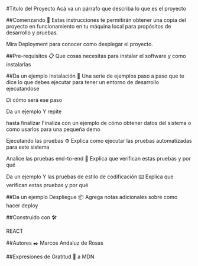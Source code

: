 
#Título del Proyecto
Acá va un párrafo que describa lo que es el proyecto

##Comenzando 🚀
Estas instrucciones te permitirán obtener una copia del proyecto en funcionamiento en tu máquina local para propósitos de desarrollo y pruebas.

Mira Deployment para conocer como desplegar el proyecto.

##Pre-requisitos 📋
Que cosas necesitas para instalar el software y como instalarlas

##Da un ejemplo
Instalación 🔧
Una serie de ejemplos paso a paso que te dice lo que debes ejecutar para tener un entorno de desarrollo ejecutandose

Dí cómo será ese paso

Da un ejemplo
Y repite

hasta finalizar
Finaliza con un ejemplo de cómo obtener datos del sistema o como usarlos para una pequeña demo

Ejecutando las pruebas ⚙️
Explica como ejecutar las pruebas automatizadas para este sistema

Analice las pruebas end-to-end 🔩
Explica que verifican estas pruebas y por qué

Da un ejemplo
Y las pruebas de estilo de codificación ⌨️
Explica que verifican estas pruebas y por qué

##Da un ejemplo
Despliegue 📦
Agrega notas adicionales sobre como hacer deploy

##Construido con 🛠️

  REACT

##Autores ✒️
Marcos Andaluz de Rosas


##Expresiones de Gratitud 🎁
a MDN
